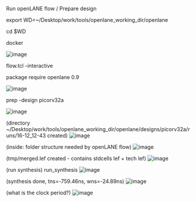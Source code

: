 Run openLANE flow / Prepare design

export WD=~/Desktop/work/tools/openlane_working_dir/openlane

cd $WD

docker

![image](https://github.com/user-attachments/assets/e92a482f-0b48-4469-9e00-94635dd243e3)

flow.tcl -interactive

package require openlane 0.9

![image](https://github.com/user-attachments/assets/ad651f49-75c1-47db-8642-4d565ed2360d)

prep -design picorv32a

![image](https://github.com/user-attachments/assets/3aa5bec3-3973-407d-81d3-5724129053a8)

(directory ~/Desktop/work/tools/openlane_working_dir/openlane/designs/picorv32a/runs/16-12_12-43 created)
![image](https://github.com/user-attachments/assets/ff2d09f1-fe56-4961-b53f-b26660efd2e4)

(inside: folder structure needed by openLANE flow)
![image](https://github.com/user-attachments/assets/13da1d7e-eb89-431f-a2c4-67c7cc7531c6)

(tmp/merged.lef created - contains stdcells lef + tech lef)
![image](https://github.com/user-attachments/assets/ff06b1d5-db79-42cf-b493-98f227c2b64e)

(run synthesis)
run_synthesis
![image](https://github.com/user-attachments/assets/31126b29-5069-4d09-b2be-45e08c3af9fd)

(synthesis done, tns=-759.46ns, wns=-24.89ns)
![image](https://github.com/user-attachments/assets/4ae09d85-c520-4c9c-b2ef-bbaf0b22121f)

(what is the clock period?)
![image](https://github.com/user-attachments/assets/357a3a55-1d2e-4ba4-abb8-a301cdd2037a)

